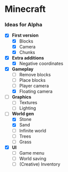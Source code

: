 # Minecraft


### Ideas for Alpha

- [x] **First version**
  - [x] Blocks
  - [x] Camera
  - [x] Chunks

- [x] **Extra additions**
  - [x] Negative coordinates

- [x] **Gameplay**
  - [ ] Remove blocks
  - [ ] Place blocks
  - [ ] Player camera
  - [x] Floating camera 

- [ ] **Graphics**
  - [ ] Textures
  - [ ] Lighting

- [ ] **World gen**
  - [x] Stone
  - [x] Sand
  - [ ] Infinite world
  - [ ] Trees
  - [ ] Grass

- [x] **UI**
  - [ ] Game menu
  - [ ] World saving
  - [ ] (Creative) Inventory 
